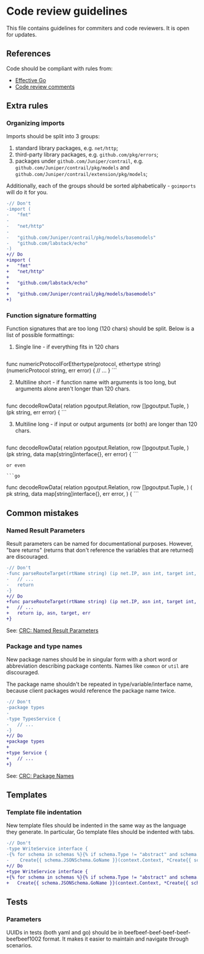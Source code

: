 # Code review guidelines

This file contains guidelines for commiters and code reviewers.
It is open for updates.

## References

Code should be compliant with rules from:
- [Effective Go](https://golang.org/doc/effective_go.html)
- [Code review comments](https://github.com/golang/go/wiki/CodeReviewComments)

## Extra rules

### Organizing imports

Imports should be split into 3 groups:
1.  standard library packages, e.g. `net/http`;
2.  third-party library packages, e.g. `github.com/pkg/errors`;
3.  packages under `github.com/Juniper/contrail`,
    e.g. `github.com/Juniper/contrail/pkg/models`
    and `github.com/Juniper/contrail/extension/pkg/models`;

Additionally, each of the groups should be sorted alphabetically -
`goimports` will do it for you.

```diff
-// Don't
-import (
-	"fmt"
-
-	"net/http"
-
-	"github.com/Juniper/contrail/pkg/models/basemodels"
-	"github.com/labstack/echo"
-)
+// Do
+import (
+	"fmt"
+	"net/http"
+
+	"github.com/labstack/echo"
+
+	"github.com/Juniper/contrail/pkg/models/basemodels"
+)
```

### Function signature formatting

Function signatures that are too long (120 chars) should be split.
Below is a list of possible formattings:
1.  Single line - if everything fits in 120 chars

    ```go
func numericProtocolForEthertype(protocol, ethertype string) (numericProtocol string, err error) {
	// ...
}
    ```

2.  Multiline short - if function name with arguments is too long, but arguments
    alone aren't longer than 120 chars.

    ```go
func decodeRowData(
	relation pgoutput.Relation, row []pgoutput.Tuple,
) (pk string, err error) {
    ```

3. Multiline long - if input or output arguments (or both) are longer than 120 chars.

    ```go
func decodeRowData(
	relation pgoutput.Relation,
	row []pgoutput.Tuple,
) (pk string, data map[string]interface{}, err error) {
    ```

    or even

    ```go
func decodeRowData(
	relation pgoutput.Relation,
	row []pgoutput.Tuple,
) (
	pk string,
	data map[string]interface{},
	err error,
) {
    ```

## Common mistakes

### Named Result Parameters

Result parameters can be named for documentational purposes.
However, "bare returns" (returns that don't reference the variables
that are returned) are discouraged.

```diff
-// Don't
-func parseRouteTarget(rtName string) (ip net.IP, asn int, target int, err error) {
-	// ...
-	return
-}
+// Do
+func parseRouteTarget(rtName string) (ip net.IP, asn int, target int, err error) {
+	// ...
+	return ip, asn, target, err
+}
```

See: [CRC: Named Result Parameters](https://github.com/golang/go/wiki/CodeReviewComments#named-result-parameters)

### Package and type names

New package names should be in singular form with a short word or abbreviation
describing package contents. Names like `common` or `util` are discouraged.

The package name shouldn't be repeated in type/variable/interface name,
because client packages would reference the package name twice.

```diff
-// Don't
-package types
-
-type TypesService {
-	// ...
-}
+// Do
+package types
+
+type Service {
+	// ...
+}
```

See: [CRC: Package Names](https://github.com/golang/go/wiki/CodeReviewComments#package-names)

## Templates

### Template file indentation

New template files should be indented in the same way
as the language they generate.
In particular, Go template files should be indented with tabs.

```diff
-// Don't
-type WriteService interface {
-{% for schema in schemas %}{% if schema.Type != "abstract" and schema.ID %}
-    Create{{ schema.JSONSchema.GoName }}(context.Context, *Create{{ schema.JSONSchema.GoName }}Request) (*Create{{ schema.JSONSchema.GoName }}Response, error)
+// Do
+type WriteService interface {
+{% for schema in schemas %}{% if schema.Type != "abstract" and schema.ID %}
+	Create{{ schema.JSONSchema.GoName }}(context.Context, *Create{{ schema.JSONSchema.GoName }}Request) (*Create{{ schema.JSONSchema.GoName }}Response, error)
```

## Tests

### Parameters

UUIDs in tests (both yaml and go) should be in beefbeef-beef-beef-beef-beefbeef1002 
format. It makes it easier to maintain and navigate through scenarios.
